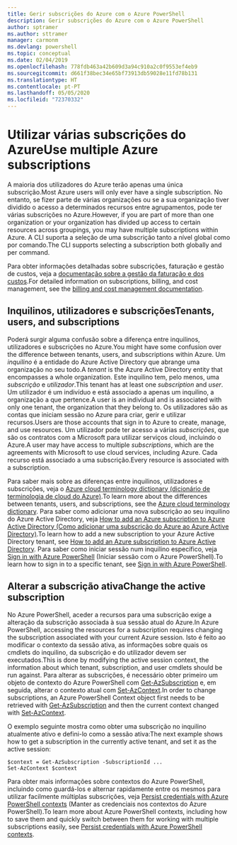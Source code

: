 ```yaml
---
title: Gerir subscrições do Azure com o Azure PowerShell
description: Gerir subscrições do Azure com o Azure PowerShell
author: sptramer
ms.author: sttramer
manager: carmonm
ms.devlang: powershell
ms.topic: conceptual
ms.date: 02/04/2019
ms.openlocfilehash: 778fdb463a42b609d3a94c910a2c0f9553ef4eb9
ms.sourcegitcommit: d661f38bec34e65bf73913db59028e11fd78b131
ms.translationtype: HT
ms.contentlocale: pt-PT
ms.lasthandoff: 05/05/2020
ms.locfileid: "72370332"
---
```

# <a name="use-multiple-azure-subscriptions"></a><span data-ttu-id="a157a-103">Utilizar várias subscrições do Azure</span><span class="sxs-lookup"><span data-stu-id="a157a-103">Use multiple Azure subscriptions</span></span>

<span data-ttu-id="a157a-104">A maioria dos utilizadores do Azure terão apenas uma única subscrição.</span><span class="sxs-lookup"><span data-stu-id="a157a-104">Most Azure users will only ever have a single subscription.</span></span> <span data-ttu-id="a157a-105">No entanto, se fizer parte de várias organizações ou se a sua organização tiver dividido o acesso a determinados recursos entre agrupamentos, pode ter várias subscrições no Azure.</span><span class="sxs-lookup"><span data-stu-id="a157a-105">However, if you are part of more than one organization or your organization has divided up access to certain resources across groupings, you may have multiple subscriptions within Azure.</span></span> <span data-ttu-id="a157a-106">A CLI suporta a seleção de uma subscrição tanto a nível global como por comando.</span><span class="sxs-lookup"><span data-stu-id="a157a-106">The CLI supports selecting a subscription both globally and per command.</span></span>

<span data-ttu-id="a157a-107">Para obter informações detalhadas sobre subscrições, faturação e gestão de custos, veja a [documentação sobre a gestão da faturação e dos custos](/azure/billing/).</span><span class="sxs-lookup"><span data-stu-id="a157a-107">For detailed information on subscriptions, billing, and cost management, see the [billing and cost management documentation](/azure/billing/).</span></span>

## <a name="tenants-users-and-subscriptions"></a><span data-ttu-id="a157a-108">Inquilinos, utilizadores e subscrições</span><span class="sxs-lookup"><span data-stu-id="a157a-108">Tenants, users, and subscriptions</span></span>

<span data-ttu-id="a157a-109">Poderá surgir alguma confusão sobre a diferença entre inquilinos, utilizadores e subscrições no Azure.</span><span class="sxs-lookup"><span data-stu-id="a157a-109">You might have some confusion over the difference between tenants, users, and subscriptions within Azure.</span></span> <span data-ttu-id="a157a-110">Um _inquilino_ é a entidade do Azure Active Directory que abrange uma organização no seu todo.</span><span class="sxs-lookup"><span data-stu-id="a157a-110">A _tenant_ is the Azure Active Directory entity that encompasses a whole organization.</span></span> <span data-ttu-id="a157a-111">Este inquilino tem, pelo menos, uma _subscrição_ e _utilizador_.</span><span class="sxs-lookup"><span data-stu-id="a157a-111">This tenant has at least one _subscription_ and _user_.</span></span> <span data-ttu-id="a157a-112">Um utilizador é um indivíduo e está associado a apenas um inquilino, a organização a que pertence.</span><span class="sxs-lookup"><span data-stu-id="a157a-112">A user is an individual and is associated with only one tenant, the organization that they belong to.</span></span> <span data-ttu-id="a157a-113">Os utilizadores são as contas que iniciam sessão no Azure para criar, gerir e utilizar recursos.</span><span class="sxs-lookup"><span data-stu-id="a157a-113">Users are those accounts that sign in to Azure to create, manage, and use resources.</span></span>
<span data-ttu-id="a157a-114">Um utilizador pode ter acesso a várias _subscrições_, que são os contratos com a Microsoft para utilizar serviços cloud, incluindo o Azure.</span><span class="sxs-lookup"><span data-stu-id="a157a-114">A user may have access to multiple _subscriptions_, which are the agreements with Microsoft to use cloud services, including Azure.</span></span> <span data-ttu-id="a157a-115">Cada recurso está associado a uma subscrição.</span><span class="sxs-lookup"><span data-stu-id="a157a-115">Every resource is associated with a subscription.</span></span>

<span data-ttu-id="a157a-116">Para saber mais sobre as diferenças entre inquilinos, utilizadores e subscrições, veja o [Azure cloud terminology dictionary (dicionário de terminologia de cloud do Azure)](/azure/azure-glossary-cloud-terminology).</span><span class="sxs-lookup"><span data-stu-id="a157a-116">To learn more about the differences between tenants, users, and subscriptions, see the [Azure cloud terminology dictionary](/azure/azure-glossary-cloud-terminology).</span></span>  <span data-ttu-id="a157a-117">Para saber como adicionar uma nova subscrição ao seu inquilino do Azure Active Directory, veja [How to add an Azure subscription to Azure Active Directory (Como adicionar uma subscrição do Azure ao Azure Active Directory)](/azure/active-directory/active-directory-how-subscriptions-associated-directory).</span><span class="sxs-lookup"><span data-stu-id="a157a-117">To learn how to add a new subscription to your Azure Active Directory tenant, see [How to add an Azure subscription to Azure Active Directory](/azure/active-directory/active-directory-how-subscriptions-associated-directory).</span></span>
<span data-ttu-id="a157a-118">Para saber como iniciar sessão num inquilino específico, veja [Sign in with Azure PowerShell](/powershell/azure/authenticate-azureps) (Iniciar sessão com o Azure PowerShell).</span><span class="sxs-lookup"><span data-stu-id="a157a-118">To learn how to sign in to a specific tenant, see [Sign in with Azure PowerShell](/powershell/azure/authenticate-azureps).</span></span>

## <a name="change-the-active-subscription"></a><span data-ttu-id="a157a-119">Alterar a subscrição ativa</span><span class="sxs-lookup"><span data-stu-id="a157a-119">Change the active subscription</span></span>

<span data-ttu-id="a157a-120">No Azure PowerShell, aceder a recursos para uma subscrição exige a alteração da subscrição associada à sua sessão atual do Azure.</span><span class="sxs-lookup"><span data-stu-id="a157a-120">In Azure PowerShell, accessing the resources for a subscription requires changing the subscription associated with your current Azure session.</span></span>
<span data-ttu-id="a157a-121">Isto é feito ao modificar o contexto da sessão ativa, as informações sobre quais os cmdlets do inquilino, da subscrição e do utilizador devem ser executados.</span><span class="sxs-lookup"><span data-stu-id="a157a-121">This is done by modifying the active session context, the information about which tenant, subscription, and user cmdlets should be run against.</span></span>
<span data-ttu-id="a157a-122">Para alterar as subscrições, é necessário obter primeiro um objeto de contexto do Azure PowerShell com [Get-AzSubscription](/powershell/module/az.accounts/get-azsubscription) e, em seguida, alterar o contexto atual com [Set-AzContext](/powershell/module/az.accounts/set-azcontext).</span><span class="sxs-lookup"><span data-stu-id="a157a-122">In order to change subscriptions, an Azure PowerShell Context object first needs to be retrieved with [Get-AzSubscription](/powershell/module/az.accounts/get-azsubscription) and then the current context changed with [Set-AzContext](/powershell/module/az.accounts/set-azcontext).</span></span>

<span data-ttu-id="a157a-123">O exemplo seguinte mostra como obter uma subscrição no inquilino atualmente ativo e defini-lo como a sessão ativa:</span><span class="sxs-lookup"><span data-stu-id="a157a-123">The next example shows how to get a subscription in the currently active tenant, and set it as the active session:</span></span>

```powershell-interactive
$context = Get-AzSubscription -SubscriptionId ...
Set-AzContext $context
```

<span data-ttu-id="a157a-124">Para obter mais informações sobre contextos do Azure PowerShell, incluindo como guardá-los e alternar rapidamente entre os mesmos para utilizar facilmente múltiplas subscrições, veja [Persist credentials with Azure PowerShell contexts](context-persistence.md) (Manter as credenciais nos contextos do Azure PowerShell).</span><span class="sxs-lookup"><span data-stu-id="a157a-124">To learn more about Azure PowerShell contexts, including how to save them and quickly switch between them for working with multiple subscriptions easily, see [Persist credentials with Azure PowerShell contexts](context-persistence.md).</span></span>
